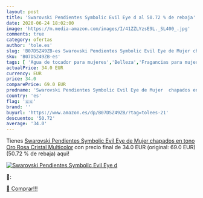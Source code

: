 ```yaml
---
layout: post
title: 'Swarovski Pendientes Symbolic Evil Eye d al 50.72 % de rebaja'
date: 2020-06-24 18:02:00
image: 'https://m.media-amazon.com/images/I/41ZZLYzsE9L._SL400_.jpg'
comments: true
category: ofertas
author: 'tole.es'
slug: 'B07DSZ49ZB-es Swarovski Pendientes Symbolic Evil Eye de Mujer chapados...'
sku: 'B07DSZ49ZB-es'
tags: [ 'Agua de tocador para mujeres','Belleza','Fragancias para mujeres','Instrumentos de percusión para niños','Instrumentos musicales para niños','Juguetes','Juguetes y juegos','Perfumes y fragancias','Productos para el cuidado de la piel','Sets y juegos para el cuidado de la piel','swarovski', ]
actualPrice: 34.0 EUR
currency: EUR
price: 34.0
comparePrice: 69.0 EUR
prodname: 'Swarovski Pendientes Symbolic Evil Eye de Mujer  chapados en tono Oro Rosa  Cristal  Multicolor'
country: 'es'
flag: '🇪🇸'
brand: ''
buyurl: 'https://www.amazon.es/dp/B07DSZ49ZB/?tag=tolees-21'
descuento: '50.72'
average: '34.0'
---
```


Tienes [Swarovski Pendientes Symbolic Evil Eye de Mujer  chapados en tono Oro Rosa  Cristal  Multicolor](https://www.amazon.es/dp/B07DSZ49ZB/?tag=tolees-21) con precio final de  34.0 EUR (original: 69.0 EUR) (50.72 %  de rebaja) aqui!

[![Swarovski Pendientes Symbolic Evil Eye d](https://m.media-amazon.com/images/I/41ZZLYzsE9L._SL400_.jpg)](https://www.amazon.es/dp/B07DSZ49ZB/?tag=tolees-21)

🔎:


[🛒 Comprar!!!](https://www.amazon.es/dp/B07DSZ49ZB/?tag=tolees-21)
